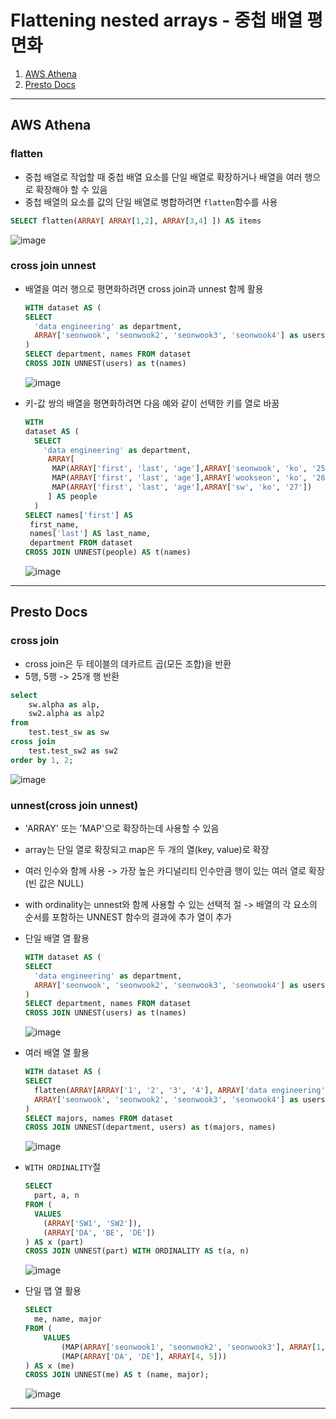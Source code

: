 # Flattening nested arrays - 중첩 배열 평면화

1. [AWS Athena](#-AWS-Athena)
2. [Presto Docs](#-Presto-Docs)

---

## AWS Athena

### flatten
- 중첩 배열로 작업할 때 중첩 배열 요소를 단일 배열로 확장하거나 배열을 여러 행으로 확장해야 할 수 있음
- 중첩 배열의 요소를 값의 단일 배열로 병합하려면 `flatten`함수를 사용

```SQL
SELECT flatten(ARRAY[ ARRAY[1,2], ARRAY[3,4] ]) AS items
```

![image](https://github.com/seonwook97/Data-Engineering/assets/92377162/29a95f21-4f6f-416e-92db-ad10c0acb861)

### cross join unnest
- 배열을 여러 행으로 평면화하려면 cross join과 unnest 함께 활용
  ```SQL
  WITH dataset AS (
  SELECT
    'data engineering' as department,
    ARRAY['seonwook', 'seonwook2', 'seonwook3', 'seonwook4'] as users
  )
  SELECT department, names FROM dataset
  CROSS JOIN UNNEST(users) as t(names)
  ```
  
  ![image](https://github.com/seonwook97/Data-Engineering/assets/92377162/6fa54548-edd2-4354-b5ad-d73c7358dc14)

- 키-값 쌍의 배열을 평면화하려면 다음 예와 같이 선택한 키를 열로 바꿈
  ```SQL
  WITH
  dataset AS (
    SELECT
      'data engineering' as department,
       ARRAY[
        MAP(ARRAY['first', 'last', 'age'],ARRAY['seonwook', 'ko', '25']),
        MAP(ARRAY['first', 'last', 'age'],ARRAY['wookseon', 'ko', '26']),
        MAP(ARRAY['first', 'last', 'age'],ARRAY['sw', 'ko', '27'])
       ] AS people
    )
  SELECT names['first'] AS
   first_name,
   names['last'] AS last_name,
   department FROM dataset
  CROSS JOIN UNNEST(people) AS t(names)
  ```

  ![image](https://github.com/seonwook97/Data-Engineering/assets/92377162/8ea4b3c2-4ef3-48d1-ba23-dfb60743b4a5)
  
---

## Presto Docs

### cross join
- cross join은 두 테이블의 데카르트 곱(모든 조합)을 반환
- 5행, 5행 -> 25개 행 반환

```SQL
select 
	sw.alpha as alp,
	sw2.alpha as alp2
from 
	test.test_sw as sw
cross join 
	test.test_sw2 as sw2
order by 1, 2;
```

![image](https://github.com/seonwook97/Data-Engineering/assets/92377162/6678f747-6abb-44a3-ba65-ecad6241081b)

### unnest(cross join unnest)
- 'ARRAY' 또는 'MAP'으로 확장하는데 사용할 수 있음
- array는 단일 열로 확장되고 map은 두 개의 열(key, value)로 확장
- 여러 인수와 함께 사용 -> 가장 높은 카디널리티 인수만큼 행이 있는 여러 열로 확장(빈 값은 NULL)
- with ordinality는 unnest와 함께 사용할 수 있는 선택적 절 -> 배열의 각 요소의 순서를 포함하는 UNNEST 함수의 결과에 추가 열이 추가

- 단일 배열 열 활용
  ```SQL
  WITH dataset AS (
  SELECT
    'data engineering' as department,
    ARRAY['seonwook', 'seonwook2', 'seonwook3', 'seonwook4'] as users
  )
  SELECT department, names FROM dataset
  CROSS JOIN UNNEST(users) as t(names)
  ```

  ![image](https://github.com/seonwook97/Data-Engineering/assets/92377162/2aec199b-26fd-4303-b294-0a574c4e70f7)
  
- 여러 배열 열 활용
  ```SQL
  WITH dataset AS (
  SELECT
    flatten(ARRAY[ARRAY['1', '2', '3', '4'], ARRAY['data engineering', 'data analytics', 'data architect']]) as department,
    ARRAY['seonwook', 'seonwook2', 'seonwook3', 'seonwook4'] as users
  )
  SELECT majors, names FROM dataset
  CROSS JOIN UNNEST(department, users) as t(majors, names)
  ```

  ![image](https://github.com/seonwook97/Data-Engineering/assets/92377162/f4875235-1aca-4a8e-93bf-a4ccfe33fa88)

- `WITH ORDINALITY`절
  ```SQL
  SELECT 
    part, a, n
  FROM (
    VALUES
      (ARRAY['SW1', 'SW2']),
      (ARRAY['DA', 'BE', 'DE'])
  ) AS x (part)
  CROSS JOIN UNNEST(part) WITH ORDINALITY AS t(a, n)
  ```

  ![image](https://github.com/seonwook97/Data-Engineering/assets/92377162/47cdbd2a-e708-444e-92a1-9d840a559e74)

- 단일 맵 열 활용
  ```SQL
  SELECT
    me, name, major
  FROM (
      VALUES
          (MAP(ARRAY['seonwook1', 'seonwook2', 'seonwook3'], ARRAY[1, 2, 3])), -- key, value
          (MAP(ARRAY['DA', 'DE'], ARRAY[4, 5]))
  ) AS x (me)
  CROSS JOIN UNNEST(me) AS t (name, major);
  ```

  ![image](https://github.com/seonwook97/Data-Engineering/assets/92377162/4214e33f-558e-4663-898a-f8092e3f6134)
  
---
